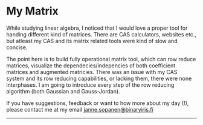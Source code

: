 # My Matrix

While studying linear algebra, I noticed that I would love a proper tool for handing different kind of matrices.
There are CAS calculators, websites etc., but atleast my CAS and its matrix related tools were kind of slow and concise.

The point here is to build fully operational matrix tool, which can row reduce matrices, visualize the dependecies/indepencies of both coefficient matrices and augmented matricies. There was an issue with my CAS system and its row reducing capabilities, or lacking them, there were none interphases. I am going to introduce every step of the row reducing algorithm (both Gaussian and Gauss-Jordan).

If you have suggestions, feedback or want to how more about my day (!), please contact me at my email janne.sopanen@binaryiris.fi

-----
